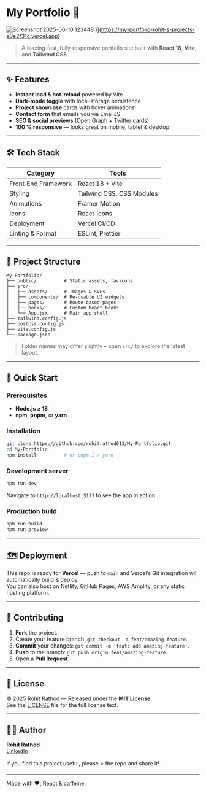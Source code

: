 # My Portfolio 🚀

![Screenshot 2025-06-10 123448](https://github.com/user-attachments/assets/59a90087-2ed6-4ef3-8713-342d82b64787)
)](https://my-portfolio-rohit-s-projects-e3e2f31c.vercel.app)

> A blazing‑fast, fully‑responsive portfolio site built with **React 18**, **Vite**, and **Tailwind CSS**.

---

## ✨ Features

- **Instant load & hot‑reload** powered by Vite
- **Dark‑mode toggle** with local‑storage persistence
- **Project showcase** cards with hover animations
- **Contact form** that emails you via EmailJS
- **SEO & social previews** (Open Graph + Twitter cards)
- **100 % responsive** — looks great on mobile, tablet & desktop

---

## 🛠 Tech Stack

| Category            | Tools |
|---------------------|-------|
| Front‑End Framework | React 18 + Vite |
| Styling             | Tailwind CSS, CSS Modules |
| Animations          | Framer Motion |
| Icons               | React‑Icons |
| Deployment          | Vercel CI/CD |
| Linting & Format    | ESLint, Prettier |

---

## 📂 Project Structure

```text
My-Portfolio/
├── public/          # Static assets, favicons
├── src/
│   ├── assets/      # Images & SVGs
│   ├── components/  # Re‑usable UI widgets
│   ├── pages/       # Route‑based pages
│   ├── hooks/       # Custom React hooks
│   └── App.jsx      # Main app shell
├── tailwind.config.js
├── postcss.config.js
├── vite.config.js
└── package.json
```

> Folder names may differ slightly – open `src/` to explore the latest layout.

---

## 🚀 Quick Start

### Prerequisites

- **Node.js ≥ 18**
- **npm**, **pnpm**, or **yarn**

### Installation

```bash
git clone https://github.com/rohitrathod013/My-Portfolio.git
cd My-Portfolio
npm install          # or pnpm i / yarn
```

### Development server

```bash
npm run dev
```

Navigate to `http://localhost:5173` to see the app in action.

### Production build

```bash
npm run build
npm run preview
```

---

## 🗺️ Deployment

This repo is ready for **Vercel** — push to `main` and Vercel’s Git integration will automatically build & deploy.  
You can also host on Netlify, GitHub Pages, AWS Amplify, or any static hosting platform.

---

## 🤝 Contributing

1. **Fork** the project.
2. Create your feature branch: `git checkout -b feat/amazing-feature`.
3. **Commit** your changes: `git commit -m 'feat: add amazing feature'`.
4. **Push** to the branch: `git push origin feat/amazing-feature`.
5. Open a **Pull Request**.

---

## 📜 License

© 2025 Rohit Rathod — Released under the **MIT License**.  
See the [LICENSE](LICENSE) file for the full license text.

---

## 🙋‍♂️ Author

**Rohit Rathod**  
[LinkedIn](https://www.linkedin.com/in/rohit-rathod-83ba97183/)

If you find this project useful, please ⭐️ the repo and share it!

---

Made with ❤️, React & caffeine.
